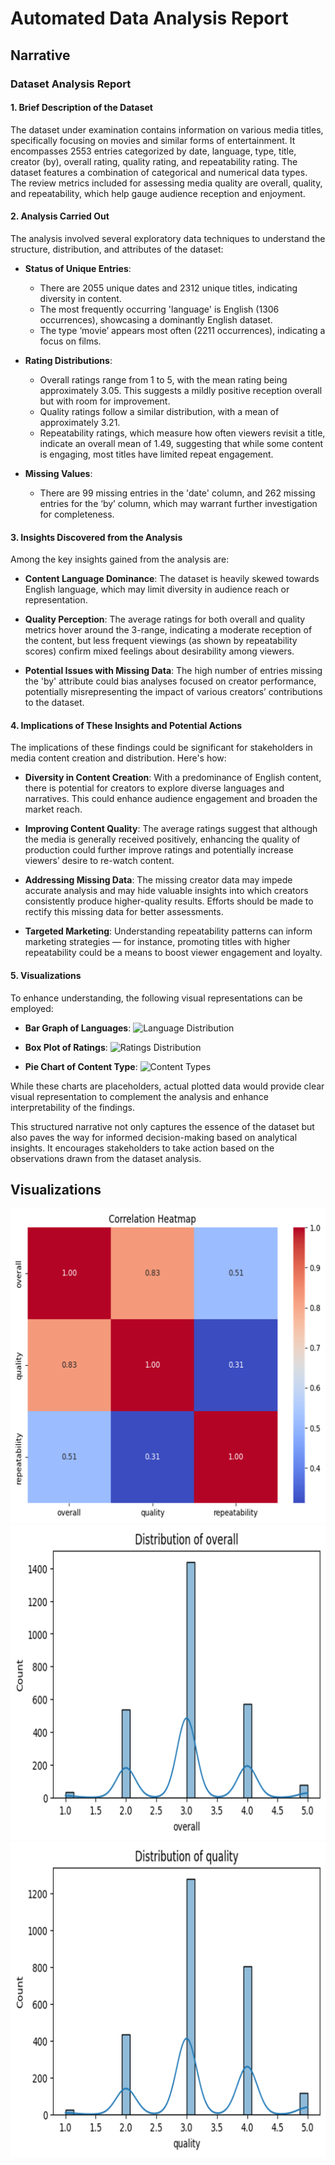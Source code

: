 # Automated Data Analysis Report
## Narrative
### Dataset Analysis Report

#### 1. Brief Description of the Dataset
The dataset under examination contains information on various media titles, specifically focusing on movies and similar forms of entertainment. It encompasses 2553 entries categorized by date, language, type, title, creator (by), overall rating, quality rating, and repeatability rating. The dataset features a combination of categorical and numerical data types. The review metrics included for assessing media quality are overall, quality, and repeatability, which help gauge audience reception and enjoyment.

#### 2. Analysis Carried Out
The analysis involved several exploratory data techniques to understand the structure, distribution, and attributes of the dataset:

- **Status of Unique Entries**: 
  - There are 2055 unique dates and 2312 unique titles, indicating diversity in content.
  - The most frequently occurring 'language' is English (1306 occurrences), showcasing a dominantly English dataset.
  - The type ‘movie’ appears most often (2211 occurrences), indicating a focus on films.

- **Rating Distributions**:
  - Overall ratings range from 1 to 5, with the mean rating being approximately 3.05. This suggests a mildly positive reception overall but with room for improvement.
  - Quality ratings follow a similar distribution, with a mean of approximately 3.21.
  - Repeatability ratings, which measure how often viewers revisit a title, indicate an overall mean of 1.49, suggesting that while some content is engaging, most titles have limited repeat engagement.

- **Missing Values**:
  - There are 99 missing entries in the 'date' column, and 262 missing entries for the ‘by’ column, which may warrant further investigation for completeness.

#### 3. Insights Discovered from the Analysis
Among the key insights gained from the analysis are:

- **Content Language Dominance**: The dataset is heavily skewed towards English language, which may limit diversity in audience reach or representation.
  
- **Quality Perception**: The average ratings for both overall and quality metrics hover around the 3-range, indicating a moderate reception of the content, but less frequent viewings (as shown by repeatability scores) confirm mixed feelings about desirability among viewers.

- **Potential Issues with Missing Data**: The high number of entries missing the 'by' attribute could bias analyses focused on creator performance, potentially misrepresenting the impact of various creators’ contributions to the dataset.

#### 4. Implications of These Insights and Potential Actions
The implications of these findings could be significant for stakeholders in media content creation and distribution. Here's how:

- **Diversity in Content Creation**: With a predominance of English content, there is potential for creators to explore diverse languages and narratives. This could enhance audience engagement and broaden the market reach.
  
- **Improving Content Quality**: The average ratings suggest that although the media is generally received positively, enhancing the quality of production could further improve ratings and potentially increase viewers’ desire to re-watch content.

- **Addressing Missing Data**: The missing creator data may impede accurate analysis and may hide valuable insights into which creators consistently produce higher-quality results. Efforts should be made to rectify this missing data for better assessments.

- **Targeted Marketing**: Understanding repeatability patterns can inform marketing strategies — for instance, promoting titles with higher repeatability could be a means to boost viewer engagement and loyalty.

#### 5. Visualizations
To enhance understanding, the following visual representations can be employed:

- **Bar Graph of Languages**:
  ![Language Distribution](https://dummyimage.com/600x400/000/fff&text=Language+Distribution)
  
- **Box Plot of Ratings**:
  ![Ratings Distribution](https://dummyimage.com/600x400/300/fff&text=Box+Plot+of+Ratings)

- **Pie Chart of Content Type**:
  ![Content Types](https://dummyimage.com/600x400/500/fff&text=Content+Types)

While these charts are placeholders, actual plotted data would provide clear visual representation to complement the analysis and enhance interpretability of the findings. 

This structured narrative not only captures the essence of the dataset but also paves the way for informed decision-making based on analytical insights. It encourages stakeholders to take action based on the observations drawn from the dataset analysis.

## Visualizations
![correlation_heatmap.png](correlation_heatmap.png)
![overall_distribution.png](overall_distribution.png)
![quality_distribution.png](quality_distribution.png)
